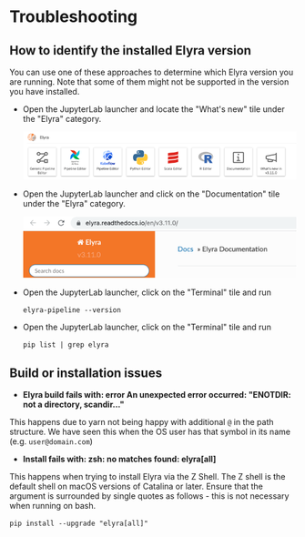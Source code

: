 <!--
{% comment %}
Copyright 2018-2023 Elyra Authors

Licensed under the Apache License, Version 2.0 (the "License");
you may not use this file except in compliance with the License.
You may obtain a copy of the License at

http://www.apache.org/licenses/LICENSE-2.0

Unless required by applicable law or agreed to in writing, software
distributed under the License is distributed on an "AS IS" BASIS,
WITHOUT WARRANTIES OR CONDITIONS OF ANY KIND, either express or implied.
See the License for the specific language governing permissions and
limitations under the License.
{% endcomment %}
-->
# Troubleshooting

## How to identify the installed Elyra version

You can use one of these approaches to determine which Elyra version you are running. Note that some of them might not be supported in the version you have installed.

- Open the JupyterLab launcher and locate the "What's new" tile under the "Elyra" category.

  ![Look up Elyra version in JupyterLab launcher](../images/getting_started/troubleshooting/lookup-version-in-launcher.png)

- Open the JupyterLab launcher and click on the "Documentation" tile under the "Elyra" category. 

  ![Look up Elyra version in the documentation](../images/getting_started/troubleshooting/lookup-version-in-documentation.png)

- Open the JupyterLab launcher, click on the "Terminal" tile and run

  ```
  elyra-pipeline --version
  ```

- Open the JupyterLab launcher, click on the "Terminal" tile and run

  ```
  pip list | grep elyra
  ```


## Build or installation issues

- **Elyra build fails with: error An unexpected error occurred: "ENOTDIR: not a directory, scandir..."**

This happens due to yarn not being happy with additional `@` in the path structure. We have seen this when the
OS user has that symbol in its name (e.g. `user@domain.com`)

- **Install fails with: zsh: no matches found: elyra[all]**

This happens when trying to install Elyra via the Z Shell. The Z shell is the default shell on macOS versions of Catalina or later. Ensure that the argument is surrounded by single quotes as follows - this is not necessary when running on bash.
```
pip install --upgrade "elyra[all]"
```
